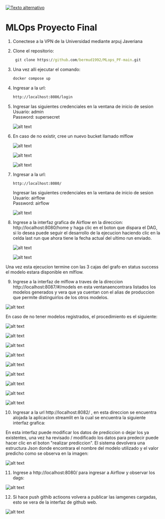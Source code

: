 [![Texto alternativo](https://img.youtube.com/vi/wmhRgMyUyBs/0.jpg)](https://youtu.be/wmhRgMyUyBs)

# MLOps Proyecto Final

1. Conectese a la VPN de la Universidad mediante arpuj Javeriana
   
2. Clone el repositorio:
   ```cmd
	git clone https://github.com/bermud1992/MLops_PF-main.git

3. Una vez alli ejecutar el comando:  
	```cmd
	docker compose up

4. Ingresar a la url:
    ```cmd
    http://localhost:8086/login
	```
5. Ingresar las siguientes credenciales en la ventana de inicio de sesion <br />
	Usuario: admin <br />
	Password: supersecret <br />
 
	![alt text](https://github.com/marinho14/MLops_P2/blob/main/images/minio_0.png)

6. En caso de no existir, cree un nuevo bucket llamado mlflow
   
    ![alt text](https://github.com/marinho14/MLops_P2/blob/main/images/minio_1.png)

    ![alt text](https://github.com/marinho14/MLops_P2/blob/main/images/minio_2.png)
   
    ![alt text](https://github.com/marinho14/MLops_P2/blob/main/images/minio_3.png)
   
7. Ingresar a la url:
    ```url
    http://localhost:8080/
	```
	Ingresar las siguientes credenciales en la ventana de inicio de sesion <br />
	Usuario: airflow <br />
	Password: airflow <br />
 
	![alt text](https://github.com/marinho14/MLops_P2/blob/main/images/airflow_0.png) <br />

8. Ingrese a la interfaz grafica de Airflow en la direccion: http://localhost:8080/home y haga clic en el boton que dispara el DAG, si lo desea puede seguir el desarrollo de la ejecucion haciendo clic en la celda last run que ahora tiene la fecha actual del ultimo run enviado.

   ![alt text](https://github.com/bermud1992/MLOps_P3/blob/main/images/airflow1.png)  <br />
   
   ![alt text](https://github.com/bermud1992/MLOps_P3/blob/main/images/airflow2.png)  

Una vez esta ejecucion termine con las 3 cajas del grafo en status success el modelo estara disponible en mlflow.

9. Ingrese a la interfaz de mlflow a traves de la direccion http://localhost:8087/#/models en esta ventanaencontrara listados los modelos generados y vera que ya cuentan con el alias de produccion que permite distinguirlos de los otros modelos.

![alt text](https://github.com/bermud1992/MLOps_P3/blob/main/images/mlflow1.png) 

 En caso de no tener modelos registrados, el procedimiento es el siguiente:
 
![alt text](https://github.com/bermud1992/MLOps_P3/blob/main/images/mlflowr1.png)  <br />

![alt text](https://github.com/bermud1992/MLOps_P3/blob/main/images/mlflowr2.png)  <br />

![alt text](https://github.com/bermud1992/MLOps_P3/blob/main/images/mlflowr3.png)  <br />

![alt text](https://github.com/bermud1992/MLOps_P3/blob/main/images/mlflowr4.png)  <br />

![alt text](https://github.com/bermud1992/MLOps_P3/blob/main/images/mlflowr5.png)  <br />

![alt text](https://github.com/bermud1992/MLOps_P3/blob/main/images/mlflowr6.png)  <br />

![alt text](https://github.com/bermud1992/MLOps_P3/blob/main/images/mlflowr7.png)  <br />


![alt text](https://github.com/bermud1992/MLOps_P3/blob/main/images/mlflowr8.png)  <br />

![alt text](https://github.com/bermud1992/MLOps_P3/blob/main/images/github_actions.jpeg)  <br />

10. Ingresar a la url http://localhost:8082/ , en esta direccion se encuentra alojada la aplicacion streamlit en la cual se encuentra la siguiente interfaz grafica:


   En esta interfaz puede modificar los datos de prediccion o dejar los ya existentes, una vez ha revisado / modificado los datos para predecir puede hacer clic en el boton "realizar prediccion". El sistema devolvera una estructura Json donde encontrara el nombre del modelo utilizado y el valor predicho como se observa en la imagen:

   ![alt text](https://github.com/bermud1992/MLOps_P3/blob/main/images/streamlit_app.jpeg) 


11. Ingrese a http://localhost:8080/  para ingresar a Airflow y observar los dags: 

   ![alt text](https://github.com/bermud1992/MLOps_P3/blob/main/images/dags.jpeg) 

12. Si hace push githib actioons volvera a publicar las iamgenes cargadas, esto se vera de la interfaz de github web.

   ![alt text](https://github.com/bermud1992/MLOps_P3/blob/main/images/github_actions.jpeg) 